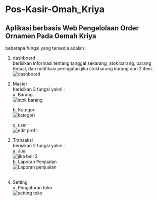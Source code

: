 # Pos-Kasir-Omah_Kriya
## Aplikasi berbasis Web Pengelolaan Order Ornamen Pada Oemah Kriya<br> 
beberapa fungsi yang tersedia adalah : <br> 
1. dashboard <br>
berisikan informasi tentang tanggal sekarang, stok barang, barang terjual, dan notifikasi peringatan jika stokbarang kurang dari 2 item. <br>
![dashboard](https://github.com/TriW3/Pos-Kasir-Omah_Kriya/assets/100888453/b92ac9b4-4683-40e6-8774-57e8a8fd4835)<br>

2. Master <br>
   berisikan 3 fungsi yakni : <br>
   a. Barang<br>
   ![stok barang](https://github.com/TriW3/Pos-Kasir-Omah_Kriya/assets/100888453/8095ffe6-503b-4d41-afd7-54da4d877510)<br>
 
   b. Kategori<br>
   ![kategori](https://github.com/TriW3/Pos-Kasir-Omah_Kriya/assets/100888453/ef836164-56b6-4ead-a2eb-5d76afa47064)<br>

   c. user<br>
   ![edit profil](https://github.com/TriW3/Pos-Kasir-Omah_Kriya/assets/100888453/52f92c7c-31cb-4fbd-a899-88698fb7172a)<br>
3. Transaksi <br>
   berisikan 2 fungsi yakni :<br>
   a. Jual<br>
   ![jika beli 2](https://github.com/TriW3/Pos-Kasir-Omah_Kriya/assets/100888453/00456d63-19b1-4196-b336-67658a6b10b2)<br>
   b. Laporan Penjualan<br>
   ![Laporan penjualan](https://github.com/TriW3/Pos-Kasir-Omah_Kriya/assets/100888453/1a12d666-06a7-4efa-8735-4c7eea7a7131)<br>
   <br>
4. Setting<br> 
   a. Pengaturan toko <br>
   ![setting toko](https://github.com/TriW3/Pos-Kasir-Omah_Kriya/assets/100888453/b9502018-887c-456c-abda-485665f6a5e4)<br> 


